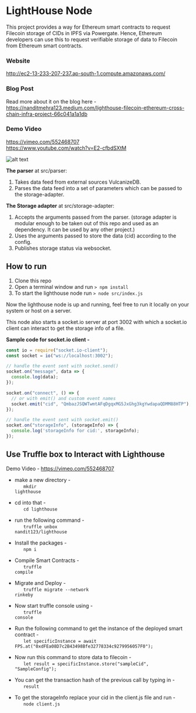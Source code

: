 # LightHouse Node
This project provides a way for Ethereum smart contracts to request Filecoin storage of CIDs in IPFS via Powergate. Hence, Ethereum developers can use this to request verifiable storage of data to Filecoin from Ethereum smart contracts. 

### Website
http://ec2-13-233-207-237.ap-south-1.compute.amazonaws.com/
### Blog Post
Read more about it on the blog here - https://nanditmehra123.medium.com/lighthouse-filecoin-ethereum-cross-chain-infra-project-66c041a1a1db
### Demo Video 
https://vimeo.com/552468707 <br>
https://www.youtube.com/watch?v=E2-cfbdSXtM

![alt text](https://github.com/nandit123/lighthouse/blob/master/res/lighthouse.png?raw=true)

<b>The parser</b> at src/parser:

1. Takes data feed from external sources VulcanizeDB.
2. Parses the data feed into a set of parameters which can be passed to the storage-adapter.

<b>The Storage adapter</b> at src/storage-adapter:

1. Accepts the arguments passed from the parser. (storage adapter is modular enough to be taken out of this repo and used as an dependency. It can be used by any other project.)
2. Uses the arguments passed to store the data (cid) according to the config.
3. Publishes storage status via websocket.

## How to run

1. Clone this repo
2. Open a terminal window and run `> npm install`
3. To start the lighthouse node run `> node src/index.js`

Now the lighthouse node is up and running, feel free to run it locally on your system or host on a server. 

This node also starts a socket.io server at port 3002 with which a socket.io client can interact to get the storage info of a file.

**Sample code for socket.io client -** 
```js
const io = require("socket.io-client");
const socket = io("ws://localhost:3002");

// handle the event sent with socket.send()
socket.on("message", data => {
  console.log(data);
});

socket.on("connect", () => {
  // or with emit() and custom event names
  socket.emit("cid", "QmbazJSQWTwmtAFqDgqxMG5JxGhg3kgYwdapaQDMM88HTP"); // put in your <cid> here for which storage-info is requested
});

// handle the event sent with socket.emit()
socket.on("storageInfo", (storageInfo) => {
  console.log('storageInfo for cid:', storageInfo);
});
```

## Use Truffle box to Interact with Lighthouse
Demo Video - https://vimeo.com/552468707
- make a new directory - <br>
&nbsp;&nbsp;&nbsp;&nbsp;&nbsp;&nbsp;<code>mkdir lighthouse</code><br>
- cd into that - <br>
&nbsp;&nbsp;&nbsp;&nbsp;&nbsp;&nbsp;<code>cd lighthouse</code><br>
- run the following command - <br>
&nbsp;&nbsp;&nbsp;&nbsp;&nbsp;&nbsp;<code>truffle unbox nandit123/lighthouse</code><br>
- Install the packages - <br>
&nbsp;&nbsp;&nbsp;&nbsp;&nbsp;&nbsp;<code>npm i</code><br>
- Compile Smart Contracts - <br>
&nbsp;&nbsp;&nbsp;&nbsp;&nbsp;&nbsp;<code>truffle compile</code><br>
- Migrate and Deploy - <br> 
&nbsp;&nbsp;&nbsp;&nbsp;&nbsp;&nbsp;<code>truffle migrate --network rinkeby</code><br>
- Now start truffle console using - <br>
&nbsp;&nbsp;&nbsp;&nbsp;&nbsp;&nbsp;<code>truffle console</code><br>
- Run the following command to get the instance of the deployed smart contract - <br>
&nbsp;&nbsp;&nbsp;&nbsp;&nbsp;&nbsp;<code>let specificInstance = await FPS.at("0xdFEa08D7c2B43498Bfe32778334c9279956057F0");</code><br>
- Now run this command to store data to filecoin - <br>
&nbsp;&nbsp;&nbsp;&nbsp;&nbsp;&nbsp;<code>let result = specificInstance.store("sampleCid", "SampleConfig");</code><br>
- You can get the transaction hash of the previous call by typing in - <br>
&nbsp;&nbsp;&nbsp;&nbsp;&nbsp;&nbsp;<code>result</code><br>

- To get the storageInfo replace your cid in the client.js file and run - <br>
&nbsp;&nbsp;&nbsp;&nbsp;&nbsp;&nbsp;<code>node client.js</code>
